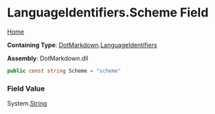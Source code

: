 <a name="_top"></a>

# LanguageIdentifiers\.Scheme Field

[Home](../../../README.md#_top)

**Containing Type**: [DotMarkdown](../../README.md#_top)\.[LanguageIdentifiers](../README.md#_top)

**Assembly**: DotMarkdown\.dll

```csharp
public const string Scheme = "scheme"
```

### Field Value

System\.[String](https://docs.microsoft.com/en-us/dotnet/api/system.string)